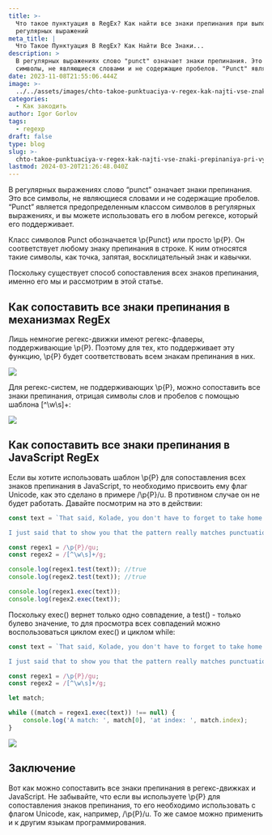 ```yaml
---
title: >-
  Что такое пунктуация в RegEx? Как найти все знаки препинания при выполнении
  регулярных выражений
meta_title: |
  Что Такое Пунктуация В RegEx? Как Найти Все Знаки...
description: >
  В регулярных выражениях слово "punct" означает знаки препинания. Это все
  символы, не являющиеся словами и не содержащие пробелов. "Punct" является...
date: 2023-11-08T21:55:06.444Z
image: >-
  ../../assets/images/chto-takoe-punktuaciya-v-regex-kak-najti-vse-znaki-prepinaniya-pri-vypolnenii-regulyarnyh-vyrazhenij-Nov-09-2023.avif
categories:
  - Как закодить
author: Igor Gorlov
tags:
  - regexp
draft: false
type: blog
slug: >-
  chto-takoe-punktuaciya-v-regex-kak-najti-vse-znaki-prepinaniya-pri-vypolnenii-regulyarnyh-vyrazhenij
lastmod: 2024-03-20T21:26:48.040Z
---
```


В регулярных выражениях слово “punct” означает знаки препинания. Это все символы, не являющиеся словами и не содержащие пробелов. “Punct” является предопределенным классом символов в регулярных выражениях, и вы можете использовать его в любом регексе, который его поддерживает.

Класс символов Punct обозначается \p{Punct} или просто \p{P}. Он соответствует любому знаку препинания в строке. К ним относятся такие символы, как точка, запятая, восклицательный знак и кавычки.

Поскольку существует способ сопоставления всех знаков препинания, именно его мы и рассмотрим в этой статье.

## Как сопоставить все знаки препинания в механизмах RegEx

Лишь немногие регекс-движки имеют регекс-флаверы, поддерживающие \p{P}. Поэтому для тех, кто поддерживает эту функцию, \p{P} будет соответствовать всем знакам препинания в них.

![](https://www.freecodecamp.org/news/content/images/2023/04/Screenshot-2023-04-28-at-08.07.14.png)

Для регекс-систем, не поддерживающих \p{P}, можно сопоставить все знаки препинания, отрицая символы слов и пробелов с помощью шаблона [^\w\s]+:

![](https://www.freecodecamp.org/news/content/images/2023/04/Screenshot-2023-04-28-at-08.10.24.png)

## Как сопоставить все знаки препинания в JavaScript RegEx

Если вы хотите использовать шаблон \p{P} для сопоставления всех знаков препинания в JavaScript, то необходимо присвоить ему флаг Unicode, как это сделано в примере /\p{P}/u. В противном случае он не будет работать. Давайте посмотрим на это в действии:

```javascript
const text = `That said, Kolade, you don't have to forget to take home things you buy at the store again. Do you understand?

I just said that to show you that the pattern really matches punctuation marks. I don't forget things at the store. Here are other punctuation marks:! " # $ % & ' ( ) * + , - . / : ; | < = > { } ? @ [ \ ] ^ _ `;

const regex1 = /\p{P}/gu;
const regex2 = /[^\w\s]+/g;

console.log(regex1.test(text)); //true
console.log(regex2.test(text)); //true

console.log(regex1.exec(text));
console.log(regex2.exec(text));
```

Поскольку exec() вернет только одно совпадение, а test() - только булево значение, то для просмотра всех совпадений можно воспользоваться циклом exec() и циклом while:

```javascript
const text = `That said, Kolade, you don't have to forget to take home things you buy at the store again. Do you understand?

I just said that to show you that the pattern really matches punctuation marks. I don't forget things at the store. Here are other punctuation marks:! " # $ % & ' ( ) * + , - . / : ; | < = > { } ? @ [ \ ] ^ _ `;

const regex1 = /\p{P}/gu;
const regex2 = /[^\w\s]+/g;

let match;

while ((match = regex1.exec(text)) !== null) {
	console.log('A match: ', match[0], 'at index: ', match.index);
}
```

![](https://www.freecodecamp.org/news/content/images/2023/04/Screenshot-2023-04-28-at-08.28.30.png)

## Заключение

Вот как можно сопоставить все знаки препинания в регекс-движках и JavaScript. Не забывайте, что если вы используете \p{P} для сопоставления знаков препинания, то его необходимо использовать с флагом Unicode, как, например, /\p{P}/u. То же самое можно применить и к другим языкам программирования.
